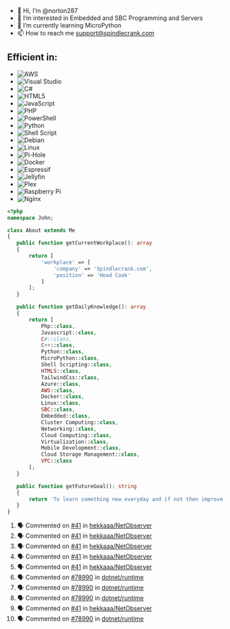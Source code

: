 - 👋 Hi, I’m @norton287
- 👀 I’m interested in Embedded and SBC Programming and Servers
- 🌱 I’m currently learning MicroPython
- 📫 How to reach me support@spindlecrank.com

## Efficient in: 
- ![AWS](https://img.shields.io/badge/AWS-%23FF9900.svg?style=for-the-badge&logo=amazon-aws&logoColor=white)
- ![Visual Studio](https://img.shields.io/badge/Visual%20Studio-5C2D91.svg?style=for-the-badge&logo=visual-studio&logoColor=white)
- ![C#](https://img.shields.io/badge/c%23-%23239120.svg?style=for-the-badge&logo=csharp&logoColor=white)
- ![HTML5](https://img.shields.io/badge/html5-%23E34F26.svg?style=for-the-badge&logo=html5&logoColor=white)
- ![JavaScript](https://img.shields.io/badge/javascript-%23323330.svg?style=for-the-badge&logo=javascript&logoColor=%23F7DF1E)
- ![PHP](https://img.shields.io/badge/php-%23777BB4.svg?style=for-the-badge&logo=php&logoColor=white)
- ![PowerShell](https://img.shields.io/badge/PowerShell-%235391FE.svg?style=for-the-badge&logo=powershell&logoColor=white)
- ![Python](https://img.shields.io/badge/python-3670A0?style=for-the-badge&logo=python&logoColor=ffdd54)
- ![Shell Script](https://img.shields.io/badge/shell_script-%23121011.svg?style=for-the-badge&logo=gnu-bash&logoColor=white)
- ![Debian](https://img.shields.io/badge/Debian-D70A53?style=for-the-badge&logo=debian&logoColor=white)
- ![Linux](https://img.shields.io/badge/Linux-FCC624?style=for-the-badge&logo=linux&logoColor=black)
- ![Pi-Hole](https://img.shields.io/badge/pihole-%2396060C.svg?style=for-the-badge&logo=pi-hole&logoColor=white)
- ![Docker](https://img.shields.io/badge/docker-%230db7ed.svg?style=for-the-badge&logo=docker&logoColor=white)
- ![Espressif](https://img.shields.io/badge/espressif-E7352C.svg?style=for-the-badge&logo=espressif&logoColor=white)
- ![Jellyfin](https://img.shields.io/badge/jellyfin-%23000B25.svg?style=for-the-badge&logo=Jellyfin&logoColor=00A4DC)
- ![Plex](https://img.shields.io/badge/plex-%23E5A00D.svg?style=for-the-badge&logo=plex&logoColor=white)
- ![Raspberry Pi](https://img.shields.io/badge/-RaspberryPi-C51A4A?style=for-the-badge&logo=Raspberry-Pi)
- ![Nginx](https://img.shields.io/badge/nginx-%23009639.svg?style=for-the-badge&logo=nginx&logoColor=white)

 ```php
 <?php
namespace John;

class About extends Me
{
    public function getCurrentWorkplace(): array
    {
        return [
            'workplace' => [
                'company' => 'Spindlecrank.com',
                'position' => 'Head Cook'         
            ]
        ];
    }

    public function getDailyKnowledge(): array
    {
        return [
            Php::class,
            Javascript::class,
            C#::class,
            C++::class,
            Python::class,
            MicroPython::class,
            Shell Scripting::class,
            HTML5::class,
            TailwindCss::class,
            Azure::class,
            AWS::class,
            Docker::class,
            Linux::class,
            SBC::class,
            Embedded::class,
            Cluster Computing::class,
            Networking::class,
            Cloud Computing::class,
            Virtualization::class,
            Mobile Development::class,
            Cloud Storage Management::class,
            VPC::class           
        ];
    }

    public function getFutureGoal(): string
    {
        return 'To learn something new everyday and if not then improve upon what I learned yesterday.';
    }
}
```

<!---
norton287/norton287 is a ✨ special ✨ repository because its `README.md` (this file) appears on your GitHub profile.
You can click the Preview link to take a look at your changes.
--->
<!--START_SECTION:activity-->
1. 🗣 Commented on [#41](https://github.com/hekkaaa/NetObserver/issues/41) in [hekkaaa/NetObserver](https://github.com/hekkaaa/NetObserver)
2. 🗣 Commented on [#41](https://github.com/hekkaaa/NetObserver/issues/41) in [hekkaaa/NetObserver](https://github.com/hekkaaa/NetObserver)
3. 🗣 Commented on [#41](https://github.com/hekkaaa/NetObserver/issues/41) in [hekkaaa/NetObserver](https://github.com/hekkaaa/NetObserver)
4. 🗣 Commented on [#41](https://github.com/hekkaaa/NetObserver/issues/41) in [hekkaaa/NetObserver](https://github.com/hekkaaa/NetObserver)
5. 🗣 Commented on [#41](https://github.com/hekkaaa/NetObserver/issues/41) in [hekkaaa/NetObserver](https://github.com/hekkaaa/NetObserver)
6. 🗣 Commented on [#78990](https://github.com/dotnet/runtime/issues/78990) in [dotnet/runtime](https://github.com/dotnet/runtime)
7. 🗣 Commented on [#78990](https://github.com/dotnet/runtime/issues/78990) in [dotnet/runtime](https://github.com/dotnet/runtime)
8. 🗣 Commented on [#78990](https://github.com/dotnet/runtime/issues/78990) in [dotnet/runtime](https://github.com/dotnet/runtime)
9. 🗣 Commented on [#41](https://github.com/hekkaaa/NetObserver/issues/41) in [hekkaaa/NetObserver](https://github.com/hekkaaa/NetObserver)
10. 🗣 Commented on [#78990](https://github.com/dotnet/runtime/issues/78990) in [dotnet/runtime](https://github.com/dotnet/runtime)
<!--END_SECTION:activity-->
